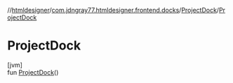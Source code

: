 //[htmldesigner](../../../index.md)/[com.jdngray77.htmldesigner.frontend.docks](../index.md)/[ProjectDock](index.md)/[ProjectDock](-project-dock.md)

# ProjectDock

[jvm]\
fun [ProjectDock](-project-dock.md)()
